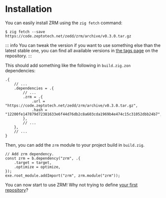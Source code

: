 # Installation

You can easily install ZRM using the `zig fetch` command:

```shell
$ zig fetch --save https://code.zeptotech.net/zedd/zrm/archive/v0.3.0.tar.gz
```

::: info
You can tweak the version if you want to use something else than the latest stable one, you can find all available versions in [the tags page](https://code.zeptotech.net/zedd/zrm/tags) on the repository.
:::

This should add something like the following in `build.zig.zon` dependencies:

```zon
.{
	// ...
	.dependencies = .{
		// ...
		.zrm = .{
			.url = "https://code.zeptotech.net/zedd/zrm/archive/v0.3.0.tar.gz",
			.hash = "12200fe147879d72381633e6f44d76db2c8a603cda1969b4e474c15c31052dbb24b7",
		},
		// ...
	},
	// ...
}
```

Then, you can add the `zrm` module to your project build in `build.zig`.

```zig
// Add zrm dependency.
const zrm = b.dependency("zrm", .{
	.target = target,
	.optimize = optimize,
});
exe.root_module.addImport("zrm", zrm.module("zrm"));
```

You can now start to use ZRM! Why not trying to define [your first repository](/docs/repositories)?
